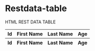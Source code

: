 # Restdata-table

HTML REST DATA TABLE


<html>
  <head>
  	<title>Person Information</title>
  	<meta charset="UTF-8">	<link rel="stylesheet" type="text/css" href="https://cdn.datatables.net/1.10.19/css/jquery.dataTables.min.css">
	<script type="text/javascript" language="javascript" src="https://code.jquery.com/jquery-3.3.1.js"></script>
	<script type="text/javascript" language="javascript" src="https://cdn.datatables.net/1.10.19/js/jquery.dataTables.min.js"></script>
    <script>
      $(document).ready(function(){
    	 var baseurl = "http://localhost:8080/persons";
    	 var xmlhttp = new XMLHttpRequest();
    	 xmlhttp.open("GET",baseurl+"/all",true);
    	 xmlhttp.onreadystatechange = function(){
    		 if(xmlhttp.readyState==4 && xmlhttp.status ==200){
    			 var persons = JSON.parse(xmlhttp.responseText);
    			 $("#example").DataTable({
    				data:persons,
    				"columns":[
    					{"data":"id"},
    					{"data":"firstName"},
    					{"data":"lastName"},
    					{"data":"age"}
    				]
    			 });
    		 }
    	 };
    	 xmlhttp.send();
      });
    </script>  
  </head>
  <body>
    <table id="example" class="display" style="width:100%">
    <thead>
	    <tr>
	      <th>Id</th>
	      <th>First Name</th>
	      <th>Last Name</th>
	      <th>Age</th>
	    </tr>
    </thead>
    <tfoot>
	    <tr>
	      <th>Id</th>
	      <th>First Name</th>
	      <th>Last Name</th>
	      <th>Age</th>
	    </tr>
    </tfoot>
    </table>
  </body>
</html>
